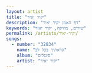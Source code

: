 ```yaml
---
layout: artist
title: "יקיר יאיר"
description: "דף האמן יקיר יאיר"
keywords: "שירים, מוזיקה, יקיר יאיר"
permalink: /artists/יקיר-יאיר/
songs:
  - number: "32834"
    name: "קראתיך בכל לב"
    album: "סינגלים"
    artist: "יקיר יאיר"
---
```

